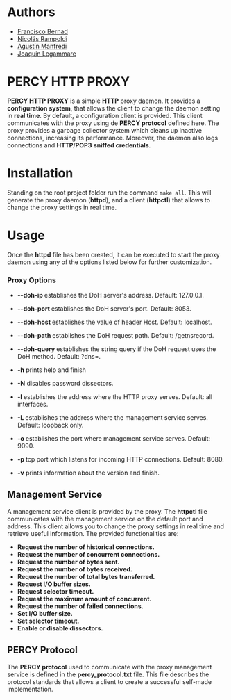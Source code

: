 # Authors
- [Francisco Bernad](https://github.com/FrBernad)
- [Nicolás Rampoldi](https://github.com/NicolasRampoldi) 
- [Agustín Manfredi](https://github.com/imanfredi)
- [Joaquín Legammare](https://github.com/JoacoLega)

# PERCY HTTP PROXY
**PERCY HTTP PROXY** is a simple **HTTP** proxy daemon. It provides a **configuration system**, that allows the client
to change the daemon setting in **real time**. By default, a configuration client is provided. This client communicates
with the proxy using de **PERCY protocol** defined here. The proxy provides a garbage collector system which cleans up 
inactive connections, increasing its performance. Moreover, the daemon also logs connections and **HTTP**/**POP3**
**sniffed credentials**.

# Installation
Standing on the root project folder run the command `make all`. This will generate the proxy daemon (**httpd**), and a 
client (**httpctl**) that allows to change the proxy settings in real time.

# Usage
Once the **httpd** file has been created, it can be executed to start the proxy daemon using any
of the options listed below for further customization. 

### Proxy Options
- **--doh-ip <address-doh>**
        establishes the DoH server's address. Default: 127.0.0.1.

- **--doh-port <port>**
        establishes the DoH server's port. Default: 8053.

- **--doh-host <hostname>** 
        establishes the value of header Host. Default: localhost.

- **--doh-path <path>** 
        establishes the DoH request path. Default: /getnsrecord.

- **--doh-query <query>** 
        establishes the string query if the DoH request uses the DoH method. Default: ?dns=.

- **-h** 
        prints help and finish

- **-N** 
        disables password dissectors.

- **-l <address-http>** 
        establishes the address where the HTTP proxy serves. Default: all interfaces.

- **-L <address-de-management>** 
        establishes the address where the management service serves. Default: loopback only.

- **-o <management-port>** 
        establishes the port where management service serves. Default: 9090.

- **-p <local-port>** 
        tcp port which listens for incoming HTTP connections. Default: 8080.

- **-v** 
        prints information about the version and finish.


## Management Service
A management service client is provided by the proxy. The **httpctl** file communicates with the management service
on the default port and address. This client allows you to change the proxy settings in real time and retrieve
useful information. The provided functionalities are:
- **Request the number of historical connections.**
- **Request the number of concurrent connections.**
- **Request the number of bytes sent.**
- **Request the number of bytes received.**
- **Request the number of total bytes transferred.**
- **Request I/O buffer sizes.**
- **Request selector timeout.**
- **Request the maximum amount of concurrent.**
- **Request the number of failed connections.**
- **Set I/O buffer size.**
- **Set selector timeout.**
- **Enable or disable dissectors.**

## PERCY Protocol
The **PERCY protocol** used to communicate with the proxy management service is defined in the **percy_protocol.txt**
file. This file describes the protocol standards that allows a client to create a successful self-made implementation.
